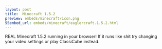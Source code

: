 ```yaml
---
layout: post
title:  Minecraft 1.5.2
preview: embeds/minecraft/icon.png
55embed_url: embeds/minecraft/eaglercraft.1.5.2.html
---
```

REAL Minecraft 1.5.2 running in your browser! If it runs like shit try changing your video settings or play ClassiCube instead.